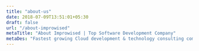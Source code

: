 ```yaml
---
title: "about-us"
date: 2018-07-09T13:51:01+05:30
draft: false
url: "/about-improwised"
metaTitle: "About Improwised | Top Software Development Company"
metaDes: "Fastest growing Cloud development & technology consulting company with client centric approach."
---
```

